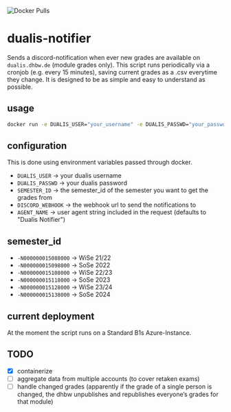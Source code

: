 ![Docker Pulls](https://img.shields.io/docker/pulls/mfloto/dualis-notifier)

# dualis-notifier
Sends a discord-notification when ever new grades are available on ```dualis.dhbw.de``` (module grades only). This script runs periodically via a cronjob (e.g. every 15 minutes), saving current grades as a .csv everytime they change. It is designed to be as simple and easy to understand as possible.

## usage
```bash
docker run -e DUALIS_USER="your_username" -e DUALIS_PASSWD="your_password" -e SEMESTER_ID="your_semester" -e DISCORD_WEBHOOK="your_webhook" mfloto/dualis-notifier:latest
```

## configuration
This is done using environment variables passed through docker.

- ```DUALIS_USER``` -> your dualis username
- ```DUALIS_PASSWD``` -> your dualis password
- ```SEMESTER_ID``` -> the semester_id of the semester you want to get the grades from
- ```DISCORD_WEBHOOK``` -> the webhook url to send the notifications to
- ```AGENT_NAME``` -> user agent string included in the request (defaults to "Dualis Notifier")

## semester_id
- ```-N000000015088000``` -> WiSe 21/22
- ```-N000000015098000``` -> SoSe 2022
- ```-N000000015108000``` -> WiSe 22/23
- ```-N000000015118000``` -> SoSe 2023
- ```-N000000015128000``` -> WiSe 23/24
- ```-N000000015138000``` -> SoSe 2024

## current deployment
At the moment the script runs on a Standard B1s Azure-Instance.

## TODO
- [x] containerize
- [ ] aggregate data from multiple accounts (to cover retaken exams)
- [ ] handle changed grades (apparently if the grade of a single person is changed, the dhbw unpublishes and republishes everyone’s grades for that module)
